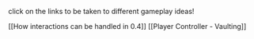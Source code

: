 click on the links to be taken to different gameplay ideas!

[[How interactions can be handled in 0.4]]
[[Player Controller - Vaulting]]
